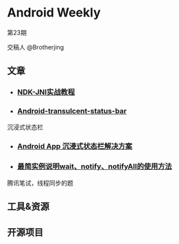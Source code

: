 # Android Weekly 
第23期

交稿人 @Brotherjing 

## 文章

- ### [NDK-JNI实战教程](http://yanbober.github.io/2015/02/14/android_studio_jni_1/)


- ### [Android-transulcent-status-bar](http://niorgai.github.io/2016/03/20/Android-transulcent-status-bar/)
沉浸式状态栏

- ### [Android App 沉浸式状态栏解决方案](http://laobie.github.io/android/2016/02/15/status-bar-demo.html)


- ### [最简实例说明wait、notify、notifyAll的使用方法](http://longdick.iteye.com/blog/453615)
腾讯笔试，线程同步的题

## 工具&资源

## 开源项目


